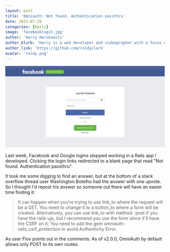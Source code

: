 ```yaml
---
layout: post
title: 'Omniauth: Not found. Authentication passthru'
date: 2021-07-29
categories: [Rails]
image: 'facebooklogin.jpg'
author: 'Harry Herskowitz'
author_blurb: 'Harry is a web developer and videographer with a focus on using technology to empower local artists and communities'
author_link: 'https://github.com/roldyclark'
avatar: 'roldy.png'
---
```


![wordpress.com screenshot](/assets/images/posts/facebooklogin.jpg)

Last week, Facebook and Google logins stopped working in a Rails app I developed. Clicking the login links redirected to a blank page that read "Not found. Authentication passthru".

It took me some digging to find an answer, but at the bottom of a stack overflow thread user Washington Botelho had the answer with one upvote. So I thought I'd repost his answer so someone out there will have an easier time finding it:

> It can happen when you're trying to use link_to where the request will be a GET. You need to change it to a button_to where a form will be created. Alternatively, you can use link_to with method: :post if you have the rails-ujs, but I recommend you use the form since it'll have the CSRF on it; You need to add the gem omniauth-rails_csrf_protection to avoid Authenticity Error.

As user Flov points out in the comments: As of v2.0.0, OmniAuth by default allows only POST to its own routes.
